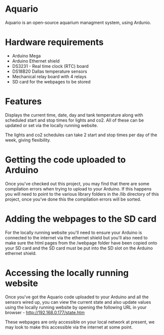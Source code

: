 # Aquario

Aquario is an open-source aquarium managment system, using Ardunio.

# Hardware requirements

+ Arduino Mega
+ Arduino Ethernet shield
+ DS3231 - Real time clock (RTC) board
+ DS18B20 Dallas temperature sensors
+ Mechanical relay board with 4 relays
+ SD card for the webpages to be stored

# Features

Displays the current time, date, day and tank temperature along with scheduled start and 
stop times for lights and co2. All of these can be updated or set via the locally running 
website.

The lights and co2 schedules can take 2 start and stop times per day of the week, giving 
flexibility.

# Getting the code uploaded to Arduino

Once you've checked out this project, you may find that there are some compilation errors 
when trying to upload to your Arduino. If this happens you will need to point to the various 
library folders in the /lib directory of this project, once you've done this the compilation errors will be sorted.

# Adding the webpages to the SD card

For the locally running website you'll need to ensure your Arduino is connected to the internet 
via the ethernet shield but you'll also need to make sure the html pages from the /webpage folder 
have been copied onto your SD card and the SD card must be put into the SD slot on the Arduino 
ethernet shield.

# Accessing the locally running website

Once you've got the Aquario code uploaded to your Arduino and all the sensors wired up, you 
can view the current state and also update values using the locally running website by opening 
the following URL in your browser - http://192.168.0.177/state.htm

These webpages are only accessible on your local network at present, we may look to make this 
accessible via the internet at some point.